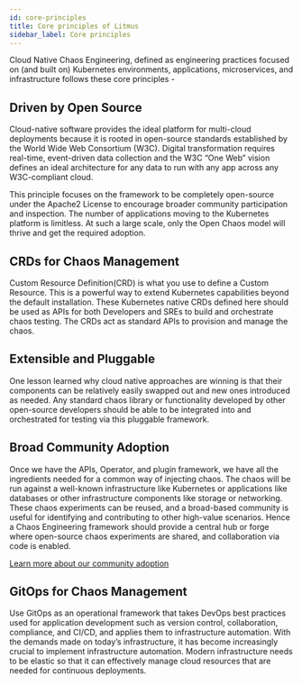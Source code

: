 ```yaml
---
id: core-principles
title: Core principles of Litmus
sidebar_label: Core principles
---
```


Cloud Native Chaos Engineering, defined as engineering practices focused on (and built on) Kubernetes environments, applications, microservices, and infrastructure follows these core principles -

## Driven by Open Source

Cloud-native software provides the ideal platform for multi-cloud deployments because it is rooted in open-source standards established by the World Wide Web Consortium (W3C). Digital transformation requires real-time, event-driven data collection and the W3C “One Web” vision defines an ideal architecture for any data to run with any app across any W3C-compliant cloud.

This principle focuses on the framework to be completely open-source under the Apache2 License to encourage broader community participation and inspection. The number of applications moving to the Kubernetes platform is limitless. At such a large scale, only the Open Chaos model will thrive and get the required adoption.

## CRDs for Chaos Management

Custom Resource Definition(CRD) is what you use to define a Custom Resource. This is a powerful way to extend Kubernetes capabilities beyond the default installation. These Kubernetes native CRDs defined here should be used as APIs for both Developers and SREs to build and orchestrate chaos testing. The CRDs act as standard APIs to provision and manage the chaos.

## Extensible and Pluggable

One lesson learned why cloud native approaches are winning is that their components can be relatively easily swapped out and new ones introduced as needed. Any standard chaos library or functionality developed by other open-source developers should be able to be integrated into and orchestrated for testing via this pluggable framework.

## Broad Community Adoption

Once we have the APIs, Operator, and plugin framework, we have all the ingredients needed for a common way of injecting chaos. The chaos will be run against a well-known infrastructure like Kubernetes or applications like databases or other infrastructure components like storage or networking. These chaos experiments can be reused, and a broad-based community is useful for identifying and contributing to other high-value scenarios. Hence a Chaos Engineering framework should provide a central hub or forge where open-source chaos experiments are shared, and collaboration via code is enabled.

[Learn more about our community adoption](community)

## GitOps for Chaos Management

Use GitOps as an operational framework that takes DevOps best practices used for application development such as version control, collaboration, compliance, and CI/CD, and applies them to infrastructure automation. With the demands made on today’s infrastructure, it has become increasingly crucial to implement infrastructure automation. Modern infrastructure needs to be elastic so that it can effectively manage cloud resources that are needed for continuous deployments.
